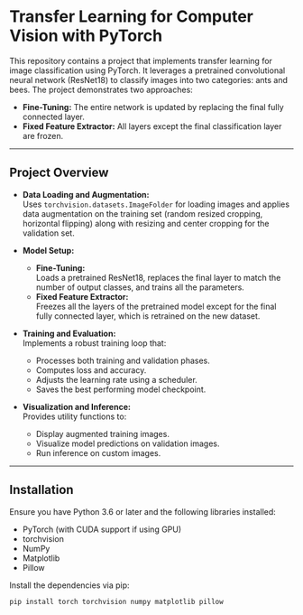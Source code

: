 # Transfer Learning for Computer Vision with PyTorch

This repository contains a project that implements transfer learning for image classification using PyTorch. It leverages a pretrained convolutional neural network (ResNet18) to classify images into two categories: ants and bees. The project demonstrates two approaches:
- **Fine-Tuning:** The entire network is updated by replacing the final fully connected layer.
- **Fixed Feature Extractor:** All layers except the final classification layer are frozen.

---

## Project Overview

- **Data Loading and Augmentation:**  
  Uses `torchvision.datasets.ImageFolder` for loading images and applies data augmentation on the training set (random resized cropping, horizontal flipping) along with resizing and center cropping for the validation set.

- **Model Setup:**  
  - **Fine-Tuning:**  
    Loads a pretrained ResNet18, replaces the final layer to match the number of output classes, and trains all the parameters.
  - **Fixed Feature Extractor:**  
    Freezes all the layers of the pretrained model except for the final fully connected layer, which is retrained on the new dataset.

- **Training and Evaluation:**  
  Implements a robust training loop that:
  - Processes both training and validation phases.
  - Computes loss and accuracy.
  - Adjusts the learning rate using a scheduler.
  - Saves the best performing model checkpoint.

- **Visualization and Inference:**  
  Provides utility functions to:
  - Display augmented training images.
  - Visualize model predictions on validation images.
  - Run inference on custom images.

---

## Installation

Ensure you have Python 3.6 or later and the following libraries installed:
- PyTorch (with CUDA support if using GPU)
- torchvision
- NumPy
- Matplotlib
- Pillow

Install the dependencies via pip:

```bash
pip install torch torchvision numpy matplotlib pillow

